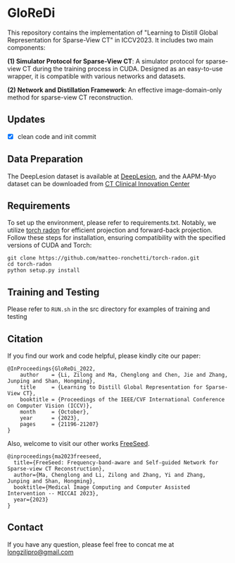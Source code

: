 # GloReDi

This repository contains the implementation of "Learning to Distill Global Representation for Sparse-View CT" in ICCV2023. It includes two main components:

**(1) Simulator Protocol for Sparse-View CT**: A simulator protocol for sparse-view CT during the training process in CUDA. Designed as an easy-to-use wrapper, it is compatible with various networks and datasets.

**(2) Network and Distillation Framework**: An effective image-domain-only method for sparse-view CT reconstruction.



## Updates
- [x] clean code and init commit



## Data Preparation
The DeepLesion dataset is available at [DeepLesion](https://nihcc.app.box.com/v/ChestXray-NIHCC), and the AAPM-Myo dataset can be downloaded from [CT Clinical Innovation Center](https://ctcicblog.mayo.edu/2016-low-dose-ct-grand-challenge/)


## Requirements
To set up the environment, please refer to requirements.txt. Notably, we utilize [torch radon](https://github.com/faebstn96/torch-radon) for efficient projection and forward-back projection. Follow these steps for installation, ensuring compatibility with the specified versions of CUDA and Torch:
```shell
git clone https://github.com/matteo-ronchetti/torch-radon.git
cd torch-radon
python setup.py install
```


## Training and Testing
Please refer to ```RUN.sh``` in the src directory for examples of training and testing


## Citation
If you find our work and code helpful, please kindly cite our paper:
```
@InProceedings{GloReDi_2022,
    author    = {Li, Zilong and Ma, Chenglong and Chen, Jie and Zhang, Junping and Shan, Hongming},
    title     = {Learning to Distill Global Representation for Sparse-View CT},
    booktitle = {Proceedings of the IEEE/CVF International Conference on Computer Vision (ICCV)},
    month     = {October},
    year      = {2023},
    pages     = {21196-21207}
}
```

Also, welcome to visit our other works [FreeSeed](https://github.com/Masaaki-75/freeseed). 
```
@inproceedings{ma2023freeseed,
  title={FreeSeed: Frequency-band-aware and Self-guided Network for Sparse-view CT Reconstruction},  
  author={Ma, Chenglong and Li, Zilong and Zhang, Yi and Zhang, Junping and Shan, Hongming}, 
  booktitle={Medical Image Computing and Computer Assisted Intervention -- MICCAI 2023},
  year={2023}
}
```



## Contact

If you have any question, please feel free to concat me at longzilipro@gmail.com



